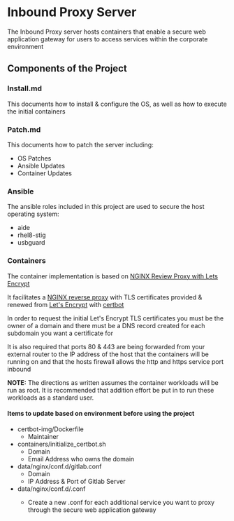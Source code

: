 # Inbound Proxy Server
The Inbound Proxy server hosts containers that enable a secure web application gateway for users to access services within the corporate environment

## Components of the Project
### Install.md
This documents how to install & configure the OS, as well as how to execute the initial containers

### Patch.md
This documents how to patch the server including:
  - OS Patches
  - Ansible Updates
  - Container Updates

### Ansible
The ansible roles included in this project are used to secure the host operating system:
  - aide
  - rhel8-stig
  - usbguard

### Containers
The container implementation is based on [NGINX Review Proxy with Lets Encrypt](https://raddinox.com/nginx-as-reverse-proxy-with-letsencrypt)

It facilitates a [NGINX reverse proxy](https://docs.nginx.com/nginx/admin-guide/web-server/reverse-proxy/) with TLS certificates provided & renewed from [Let's Encrypt](https://letsencrypt.org/) with [certbot](https://certbot.eff.org/)

In order to request the initial Let's Encrypt TLS certificates you must be the owner of a domain and there must be a DNS record created for each subdomain you want a certificate for

It is also required that ports 80 & 443 are being forwarded from your external router to the IP address of the host that the containers will be running on and that the hosts firewall allows the http and https service port inbound

**NOTE:** The directions as written assumes the container workloads will be run as root. It is recommended that addition effort be put in to run these workloads as a standard user.

#### Items to update based on environment before using the project
- certbot-img/Dockerfile
  - Maintainer
- containers/initialize_certbot.sh
  - Domain
  - Email Address who owns the domain
- data/nginx/conf.d/gitlab.conf
  - Domain
  - IP Address & Port of Gitlab Server
- data/nginx/conf.d/<service>.conf
  - Create a new <service>.conf for each additional service you want to proxy through the secure web application gateway
